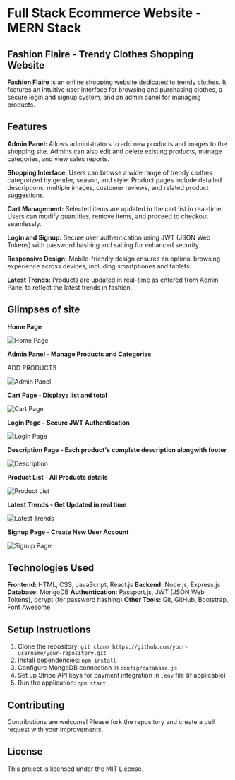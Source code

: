 # Full Stack Ecommerce Website - MERN Stack
## Fashion Flaire - Trendy Clothes Shopping Website

**Fashion Flaire** is an online shopping website dedicated to trendy clothes. It features an intuitive user interface for browsing and purchasing clothes, a secure login and signup system, and an admin panel for managing products.

## Features

**Admin Panel:**
Allows administrators to add new products and images to the shopping site. Admins can also edit and delete existing products, manage categories, and view sales reports.

**Shopping Interface:**
Users can browse a wide range of trendy clothes categorized by gender, season, and style. Product pages include detailed descriptions, multiple images, customer reviews, and related product suggestions.

**Cart Management:**
Selected items are updated in the cart list in real-time. Users can modify quantities, remove items, and proceed to checkout seamlessly.

**Login and Signup:**
Secure user authentication using JWT (JSON Web Tokens) with password hashing and salting for enhanced security.

**Responsive Design:**
Mobile-friendly design ensures an optimal browsing experience across devices, including smartphones and tablets.

**Latest Trends:**
Products are updated in real-time as entered from Admin Panel to reflect the latest trends in fashion.

## Glimpses of site

**Home Page**

![Home Page](https://github.com/Sneha06dev/Ecommerce-/assets/172610209/c0d6a947-0618-4d05-bb8e-4e2ae06c04a2)


**Admin Panel - Manage Products and Categories**

ADD PRODUCTS

![Admin Panel](https://github.com/Sneha06dev/Ecommerce-/assets/172610209/41036f00-6f31-4d24-aba0-ca471dd691e7)


**Cart Page - Displays list and total**

![Cart Page](https://github.com/Sneha06dev/Ecommerce-/assets/172610209/7a0fbe7c-69d6-4173-9ea1-120a1de39aee)

**Login Page - Secure JWT Authentication**       

![Login Page](https://github.com/Sneha06dev/Ecommerce-/assets/172610209/dc99a7fa-3882-4a74-aecf-c48222d63647)

**Description Page - Each product's complete description alongwith footer**  

![Description](https://github.com/Sneha06dev/Ecommerce-/assets/172610209/9a51a227-1dd0-4819-839a-2ad5774c79e8)

**Product List - All Products details**

![Product List](https://github.com/Sneha06dev/Ecommerce-/assets/172610209/9e78a2f6-9653-4e5c-99f1-2dd8b93d8f84)

**Latest Trends - Get Updated in real time**       

![Latest Trends](https://github.com/Sneha06dev/Ecommerce-/assets/172610209/5ba38237-35b5-48b3-baba-844d63d54dcc)

**Signup Page - Create New User Account**

 ![Signup Page](https://github.com/Sneha06dev/Ecommerce-/assets/172610209/75c032b4-37e9-41c4-ac04-844b55cf4f91)




## Technologies Used

**Frontend:** HTML, CSS, JavaScript, React.js
**Backend:** Node.js, Express.js
**Database:** MongoDB
**Authentication:** Passport.js, JWT (JSON Web Tokens), bcrypt (for password hashing)
**Other Tools:** Git, GitHub, Bootstrap, Font Awesome

## Setup Instructions

1. Clone the repository: `git clone https://github.com/your-username/your-repository.git`
2. Install dependencies: `npm install`
3. Configure MongoDB connection in `config/database.js`
4. Set up Stripe API keys for payment integration in `.env` file (if applicable)
5. Run the application: `npm start`

## Contributing

Contributions are welcome! Please fork the repository and create a pull request with your improvements.

## License

This project is licensed under the MIT License.
